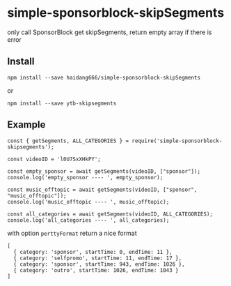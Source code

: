 # simple-sponsorblock-skipSegments
only call SponsorBlock get skipSegments, return empty array if there is error

## Install
```
npm install --save haidang666/simple-sponsorblock-skipSegments
```
or 
```
npm install --save ytb-skipsegments
```
## Example 
```node
const { getSegments, ALL_CATEGORIES } = require('simple-sponsorblock-skipsegments');

const videoID = 'l0U7SxXHkPY';

const empty_sponsor = await getSegments(videoID, ["sponsor"]);
console.log('empty_sponsor ---- ', empty_sponsor);

const music_offtopic = await getSegments(videoID, ["sponsor", "music_offtopic"]);
console.log('music_offtopic ---- ', music_offtopic);

const all_categories = await getSegments(videoID, ALL_CATEGORIES);
console.log('all_categories ---- ', all_categories);

```

with option `perttyFormat` return a nice format
```
[
  { category: 'sponsor', startTime: 0, endTime: 11 },
  { category: 'selfpromo', startTime: 11, endTime: 17 },
  { category: 'sponsor', startTime: 943, endTime: 1026 },
  { category: 'outro', startTime: 1026, endTime: 1043 }
]
```